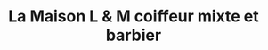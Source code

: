 ---
title: "La Maison L & M coiffeur mixte et barbier"
url: /chasseneuil-du-poitou/la-maison-l-et-m-coiffeur-mixte-et-barbier/
shop: coiffeur
---